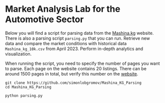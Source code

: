 
# **Market Analysis Lab for the Automotive Sector**

Below you will find a script for parsing data from the [Mashina.kg](https://m.mashina.kg/search/all) website. There is also a parsing script `parsing.py` that you can run.
Retrieve new data and compare the market conditions with historical data `Mashina_kg_10k.csv` from April 2023. Perform in-depth analytics and visualization.


When running the script, you need to specify the number of pages you want to parse. Each page on the website contains 20 listings.
There can be around 1500 pages in total, but verify this number on the [website](https://m.mashina.kg/search/all).


```
git clone https://github.com/simonlobgromov/Mashina_KG_Parsing
cd Mashina_KG_Parsing

python parsing.py
```
